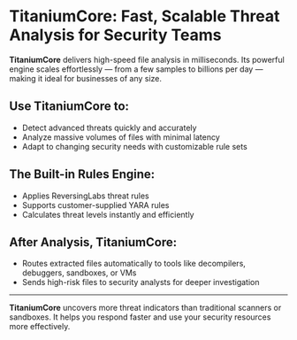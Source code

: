 # TitaniumCore: Fast, Scalable Threat Analysis for Security Teams

**TitaniumCore** delivers high-speed file analysis in milliseconds. Its powerful engine scales effortlessly — from a few samples to billions per day — making it ideal for businesses of any size.

## Use TitaniumCore to:
- Detect advanced threats quickly and accurately  
- Analyze massive volumes of files with minimal latency  
- Adapt to changing security needs with customizable rule sets  

## The Built-in Rules Engine:
- Applies ReversingLabs threat rules  
- Supports customer-supplied YARA rules  
- Calculates threat levels instantly and efficiently  

## After Analysis, TitaniumCore:
- Routes extracted files automatically to tools like decompilers, debuggers, sandboxes, or VMs  
- Sends high-risk files to security analysts for deeper investigation  

---

**TitaniumCore** uncovers more threat indicators than traditional scanners or sandboxes. It helps you respond faster and use your security resources more effectively.

